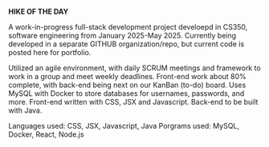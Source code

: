 **HIKE OF THE DAY**

A work-in-progress full-stack development project develoepd in CS350, software engineering from January 2025-May 2025. Currently being developed in a separate GITHUB organization/repo, but current code is posted here for portfolio.

Utilized an agile environment, with daily SCRUM meetings and framework to work in a group and meet weekly deadlines.  Front-end work about 80% complete, with back-end being next on our KanBan (to-do) board. Uses MySQL with Docker to store databases for usernames, passwords, and more. Front-end written with CSS, JSX and Javascript. Back-end to be built with Java.

Languages used: CSS, JSX, Javascript, Java
Porgrams used: MySQL, Docker, React, Node.js
